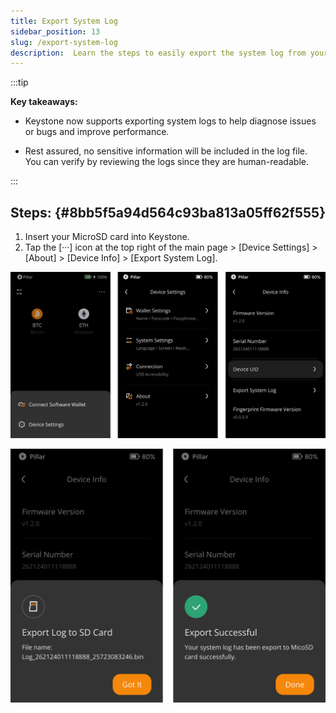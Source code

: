 ```yaml
---
title: Export System Log
sidebar_position: 13
slug: /export-system-log
description:  Learn the steps to easily export the system log from your Keystone 3 Pro hardware wallet.
---
```




:::tip

**Key takeaways:**
- Keystone now supports exporting system logs to help diagnose issues or bugs and improve performance.

- Rest assured, no sensitive information will be included in the log file. You can verify by reviewing the logs since they are human-readable.

:::




## Steps: {#8bb5f5a94d564c93ba813a05ff62f555}

1. Insert your MicroSD card into Keystone.
1. Tap the [···] icon at the top right of the main page &gt; [Device Settings] &gt; [About] &gt; [Device Info] &gt; [Export System Log].

  ![](./1524573791.png)


  ![](./1837281040.png)

